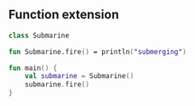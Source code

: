 ## Function extension

```kotlin
class Submarine

fun Submarine.fire() = println("submerging")

fun main() {
	val submarine = Submarine()
    submarine.fire()
}
```
